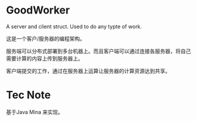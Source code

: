 GoodWorker
==========

A server and client struct. Used to do any typte of work.

这是一个客户/服务器的编程架构。

服务端可以分布式部署到多台机器上。而且客户端可以通过连接各服务器，将自己需要计算的内容上传到服务器上。

客户端提交的工作，通过在服务器上运算让服务器的计算资源达到共享。

Tec Note
=========

基于Java Mina 来实现。